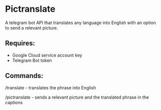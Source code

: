 # Pictranslate
A telegram bot API that translates any language into English with an option to send a relevant picture.

## Requires:
- Google Cloud service account key
- Telegram Bot token

## Commands:
/translate - translates the phrase into English

/pictranslate - sends a relevant picture and the translated phrase in the captions
